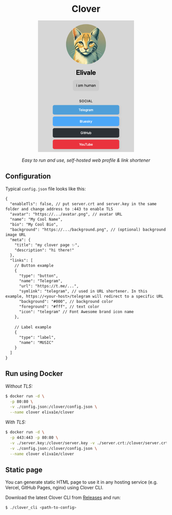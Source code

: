 <div align="center">
<h1>Clover</h1>
<img src="./assets/profile.png" width="300" />
<p>
<i>
Easy to run and use, self-hosted web profile & link shortener
</i>
</p>
</div>

## Configuration

Typical `config.json` file looks like this:

```jsonc
{
  "enableTls": false, // put server.crt and server.key in the same folder and change address to :443 to enable TLS
  "avatar": "https://.../avatar.png", // avatar URL
  "name": "My Cool Name",
  "bio": "My Cool Bio",
  "background": "https://.../background.png", // (optional) background image URL
  "meta": {
    "title": "my clover page ✨",
    "description": "hi there!"
  },
  "links": [
    // Button example
    {
      "type": "button",
      "name": "Telegram",
      "url": "https://t.me/...",
      "symlink": "telegram", // used in URL shortener. In this example, https://<your-host>/telegram will redirect to a specific URL
      "background": "#000", // background color
      "foreground": "#fff", // text color
      "icon": "telegram" // Font Awesome brand icon name
    },

    // Label example
    {
      "type": "label",
      "name": "MUSIC"
    }
  ]
}
```

## Run using Docker

_Without TLS:_

```sh
$ docker run -d \
  -p 80:80 \
  -v ./config.json:/clover/config.json \
  --name clover eliva1e/clover
```

_With TLS:_

```sh
$ docker run -d \
  -p 443:443 -p 80:80 \
  -v ./server.key:/clover/server.key -v ./server.crt:/clover/server.crt \
  -v ./config.json:/clover/config.json \
  --name clover eliva1e/clover
```

## Static page

You can generate static HTML page to use it in any hosting service (e.g. Vercel, GitHub Pages, nginx) using Clover CLI.

Download the latest Clover CLI from [Releases](https://github.com/eliva1e/clover/releases) and run:

```sh
$ ./clover_cli <path-to-config>
```

